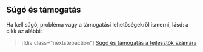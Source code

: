 ## <a name="help--support"></a>Súgó és támogatás

Ha kell súgó, probléma vagy a támogatási lehetőségekről ismerni, lásd: a cikk az alábbi:

> [!div class="nextstepaction"]
> [Súgó és támogatás a fejlesztők számára](../articles/active-directory/develop/active-directory-develop-help-support.md)
